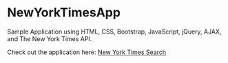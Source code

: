 # NewYorkTimesApp

Sample Application using HTML, CSS, Bootstrap, JavaScript, jQuery, AJAX, and The New York Times API.

Check out the application here: [New York Times Search](https://newyorktimes-km-rs-ia.herokuapp.com/)